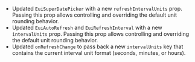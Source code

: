 - Updated `EuiSuperDatePicker` with a new `refreshIntervalUnits` prop. Passing this prop allows controlling and overriding the default unit rounding behavior.
- Updated `EuiAutoRefresh` and `EuiRefreshInterval` with a new `intervalUnits` prop. Passing this prop allows controlling and overriding the default unit rounding behavior.
- Updated `onRefreshChange` to pass back a new `intervalUnits` key that contains the current interval unit format (seconds, minutes, or hours).
